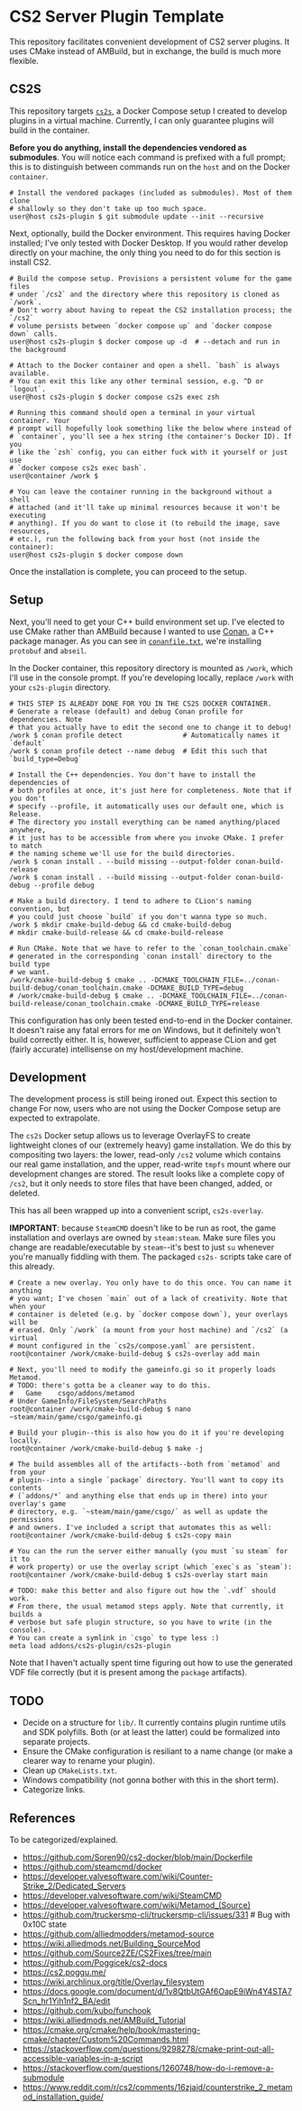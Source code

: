 # CS2 Server Plugin Template

This repository facilitates convenient development of CS2 server plugins.
It uses CMake instead of AMBuild, but in exchange, the build is much more flexible.

## CS2S

This repository targets [`cs2s`](https://github.com/noahbkim/cs2s), a Docker Compose setup I created to develop plugins in a virtual machine.
Currently, I can only guarantee plugins will build in the container.

**Before you do anything, install the dependencies vendored as submodules**.
You will notice each command is prefixed with a full prompt; this is to distinguish between commands run on the `host` and on the Docker `container`.

```console
# Install the vendored packages (included as submodules). Most of them clone
# shallowly so they don't take up too much space.
user@host cs2s-plugin $ git submodule update --init --recursive
```

Next, optionally, build the Docker environment.
This requires having Docker installed; I've only tested with Docker Desktop.
If you would rather develop directly on your machine, the only thing you need to do for this section is install CS2.

```shell
# Build the compose setup. Provisions a persistent volume for the game files
# under `/cs2` and the directory where this repository is cloned as `/work`.
# Don't worry about having to repeat the CS2 installation process; the `/cs2`
# volume persists between `docker compose up` and `docker compose down` calls.
user@host cs2s-plugin $ docker compose up -d  # --detach and run in the background

# Attach to the Docker container and open a shell. `bash` is always available.
# You can exit this like any other terminal session, e.g. ^D or `logout`.
user@host cs2s-plugin $ docker compose cs2s exec zsh

# Running this command should open a terminal in your virtual container. Your
# prompt will hopefully look something like the below where instead of
# `container`, you'll see a hex string (the container's Docker ID). If you
# like the `zsh` config, you can either fuck with it yourself or just use
# `docker compose cs2s exec bash`.
user@container /work $

# You can leave the container running in the background without a shell
# attached (and it'll take up minimal resources because it won't be executing
# anything). If you do want to close it (to rebuild the image, save resources,
# etc.), run the following back from your host (not inside the container):
user@host cs2s-plugin $ docker compose down
```

Once the installation is complete, you can proceed to the setup.

## Setup

Next, you'll need to get your C++ build environment set up.
I've elected to use CMake rather than AMBuild because I wanted to use [Conan](https://conan.io/), a C++ package manager.
As you can see in [`conanfile.txt`](./conanfile.txt), we're installing `protobuf` and `abseil`.

In the Docker container, this repository directory is mounted as `/work`, which I'll use in the console prompt.
If you're developing locally, replace `/work` with your `cs2s-plugin` directory.

```shell
# THIS STEP IS ALREADY DONE FOR YOU IN THE CS2S DOCKER CONTAINER.
# Generate a release (default) and debug Conan profile for dependencies. Note
# that you actually have to edit the second one to change it to debug!
/work $ conan profile detect               # Automatically names it `default`
/work $ conan profile detect --name debug  # Edit this such that `build_type=Debug`

# Install the C++ dependencies. You don't have to install the dependencies of
# both profiles at once, it's just here for completeness. Note that if you don't 
# specify --profile, it automatically uses our default one, which is Release.
# The directory you install everything can be named anything/placed anywhere,
# it just has to be accessible from where you invoke CMake. I prefer to match
# the naming scheme we'll use for the build directories.
/work $ conan install . --build missing --output-folder conan-build-release
/work $ conan install . --build missing --output-folder conan-build-debug --profile debug

# Make a build directory. I tend to adhere to CLion's naming convention, but
# you could just choose `build` if you don't wanna type so much.
/work $ mkdir cmake-build-debug && cd cmake-build-debug
# mkdir cmake-build-release && cd cmake-build-release

# Run CMake. Note that we have to refer to the `conan_toolchain.cmake`
# generated in the corresponding `conan install` directory to the build type
# we want.
/work/cmake-build-debug $ cmake .. -DCMAKE_TOOLCHAIN_FILE=../conan-build-debug/conan_toolchain.cmake -DCMAKE_BUILD_TYPE=debug
# /work/cmake-build-debug $ cmake .. -DCMAKE_TOOLCHAIN_FILE=../conan-build-release/conan_toolchain.cmake -DCMAKE_BUILD_TYPE=release
```

This configuration has only been tested end-to-end in the Docker container.
It doesn't raise any fatal errors for me on Windows, but it definitely won't build correctly either.
It is, however, sufficient to appease CLion and get (fairly accurate) intellisense on my host/development machine.

## Development

The development process is still being ironed out.
Expect this section to change
For now, users who are not using the Docker Compose setup are expected to extrapolate.

The `cs2s` Docker setup allows us to leverage OverlayFS to create lightweight clones of our (extremely heavy) game installation.
We do this by compositing two layers: the lower, read-only `/cs2` volume which contains our real game installation, and the upper, read-write `tmpfs` mount where our development changes are stored.
The result looks like a complete copy of `/cs2`, but it only needs to store files that have been changed, added, or deleted.

This has all been wrapped up into a convenient script, `cs2s-overlay`.

**IMPORTANT**: because `SteamCMD` doesn't like to be run as root, the game installation and overlays are owned by `steam:steam`.
Make sure files you change are readable/executable by `steam`--it's best to just `su` whenever you're manually fiddling with them.
The packaged `cs2s-` scripts take care of this already.

```console
# Create a new overlay. You only have to do this once. You can name it anything
# you want; I've chosen `main` out of a lack of creativity. Note that when your
# container is deleted (e.g. by `docker compose down`), your overlays will be
# erased. Only `/work` (a mount from your host machine) and `/cs2` (a virtual
# mount configured in the `cs2s/compose.yaml` are persistent.
root@container /work/cmake-build-debug $ cs2s-overlay add main

# Next, you'll need to modify the gameinfo.gi so it properly loads Metamod.
# TODO: there's gotta be a cleaner way to do this.
#   Game    csgo/addons/metamod
# Under GameInfo/FileSystem/SearchPaths
root@container /work/cmake-build-debug $ nano ~steam/main/game/csgo/gameinfo.gi

# Build your plugin--this is also how you do it if you're developing locally.
root@container /work/cmake-build-debug $ make -j

# The build assembles all of the artifacts--both from `metamod` and from your
# plugin--into a single `package` directory. You'll want to copy its contents
# (`addons/*` and anything else that ends up in there) into your overlay's game
# directory, e.g. `~steam/main/game/csgo/` as well as update the permissions
# and owners. I've included a script that automates this as well:
root@container /work/cmake-build-debug $ cs2s-copy main

# You can the run the server either manually (you must `su steam` for it to
# work property) or use the overlay script (which `exec`s as `steam`):
root@container /work/cmake-build-debug $ cs2s-overlay start main

# TODO: make this better and also figure out how the `.vdf` should work.
# From there, the usual metamod steps apply. Note that currently, it builds a
# verbose but safe plugin structure, so you have to write (in the console).
# You can create a symlink in `csgo` to type less :)
meta load addons/cs2s-plugin/cs2s-plugin
```

Note that I haven't actually spent time figuring out how to use the generated
VDF file correctly (but it is present among the `package` artifacts).

## TODO

- Decide on a structure for `lib/`.
    It currently contains plugin runtime utils and SDK polyfills.
    Both (or at least the latter) could be formalized into separate projects.
- Ensure the CMake configuration is resiliant to a name change (or make a clearer way to rename your plugin).
- Clean up `CMakeLists.txt`.
- Windows compatibility (not gonna bother with this in the short term).
- Categorize links.

## References

To be categorized/explained.

- https://github.com/Soren90/cs2-docker/blob/main/Dockerfile
- https://github.com/steamcmd/docker
- https://developer.valvesoftware.com/wiki/Counter-Strike_2/Dedicated_Servers
- https://developer.valvesoftware.com/wiki/SteamCMD
- https://developer.valvesoftware.com/wiki/Metamod_(Source)
- https://github.com/truckersmp-cli/truckersmp-cli/issues/331  # Bug with 0x10C state
- https://github.com/alliedmodders/metamod-source
- https://wiki.alliedmods.net/Building_SourceMod
- https://github.com/Source2ZE/CS2Fixes/tree/main
- https://github.com/Poggicek/cs2-docs
- https://cs2.poggu.me/
- https://wiki.archlinux.org/title/Overlay_filesystem
- https://docs.google.com/document/d/1v8QtbUtGAf6OapE9iWn4Y4STA7Scn_hr1Yih1nf2_BA/edit
- https://github.com/kubo/funchook
- https://wiki.alliedmods.net/AMBuild_Tutorial
- https://cmake.org/cmake/help/book/mastering-cmake/chapter/Custom%20Commands.html
- https://stackoverflow.com/questions/9298278/cmake-print-out-all-accessible-variables-in-a-script
- https://stackoverflow.com/questions/1260748/how-do-i-remove-a-submodule
- https://www.reddit.com/r/cs2/comments/16zjaid/counterstrike_2_metamod_installation_guide/
